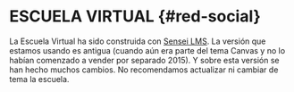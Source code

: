 # ESCUELA VIRTUAL {#red-social}

La Escuela Virtual  ha sido construida con [Sensei LMS](https://woocommerce.com/products/sensei/). La versión que estamos usando es antigua \(cuando aún era parte del tema Canvas y no lo habían comenzado a vender por separado 2015\). Y sobre esta versión se han hecho muchos cambios. No recomendamos actualizar ni cambiar de tema la escuela. 

